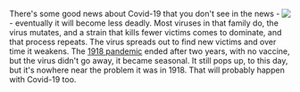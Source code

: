 <img src="http://scripting.com/images/2020/07/27/pandemicBook.png" border="0" align="right">There's some good news about Covid-19 that you don't see in the news -- eventually it will become less deadly. Most viruses in that family do, the virus mutates, and a strain that kills fewer victims comes to dominate, and that process repeats. The virus spreads out to find new victims and over time it weakens. The <a href="https://en.wikipedia.org/wiki/Spanish_flu">1918 pandemic</a> ended after two years, with no vaccine, but the virus didn't go away, it became seasonal. It still pops up, to this day, but it's nowhere near the problem it was in 1918. That will probably happen with Covid-19 too. 
